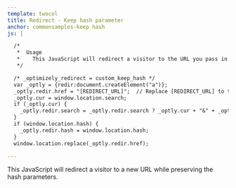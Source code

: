 ```yaml
---
template: twocol
title: Redirect - Keep hash parameter
anchor: commonsamples-keep hash
js: |

  /*
   *  Usage
   *    This JavaScript will redirect a visitor to the URL you pass in while preserving all hash parameters.  Be sure to include the protocol in the [REDIRECT_URL]
   */

  /* _optimizely_redirect = custom_keep_hash */
  var _optly = {redir:document.createElement("a")};
  _optly.redir.href = "[REDIRECT_URL]";  // Replace [REDIRECT_URL] to the new URL
  _optly.cur = window.location.search;
  if (_optly.cur) {
    _optly.redir.search = _optly.redir.search ? _optly.cur + "&" + _optly.redir.search.slice(1) : _optly.cur;
  }
  if (window.location.hash) {
    _optly.redir.hash = window.location.hash;
  }
  window.location.replace(_optly.redir.href);

---
```


This JavaScript will redirect a visitor to a new URL while preserving the hash parameters.
